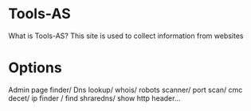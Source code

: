 # Tools-AS

What is Tools-AS?
This site is used to collect information from websites
# Options
Admin page finder/
Dns lookup/
whois/
robots scanner/
port scan/
cmc decet/
ip finder /
find shraredns/
show http header...
